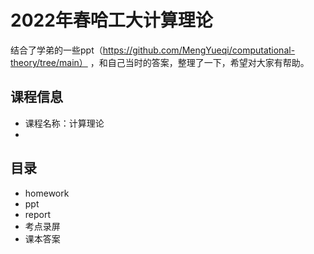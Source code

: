 # 2022年春哈工大计算理论
结合了学弟的一些ppt（https://github.com/MengYueqi/computational-theory/tree/main）
，和自己当时的答案，整理了一下，希望对大家有帮助。

## 课程信息 ##
- 课程名称：计算理论
- 
## 目录 ##
- homework
- ppt
- report
- 考点录屏
- 课本答案